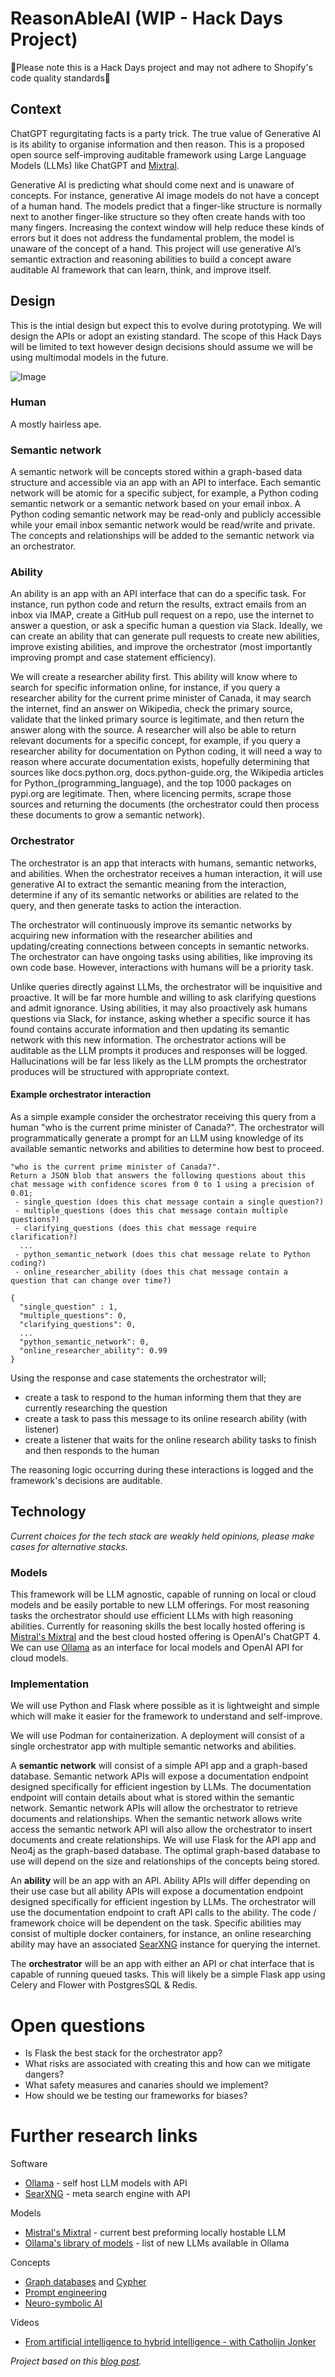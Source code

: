 # ReasonAbleAI (WIP - Hack Days Project)

🚨Please note this is a Hack Days project and may not adhere to Shopify's code quality standards🚨

## Context

ChatGPT regurgitating facts is a party trick. The true value of Generative AI is its ability to organise information and then reason. This is a proposed open source self-improving auditable framework using Large Language Models (LLMs) like ChatGPT and [Mixtral](https://mistral.ai/news/mixtral-of-experts/).

Generative AI is predicting what should come next and is unaware of concepts. For instance, generative AI image models do not have a concept of a human hand. The models predict that a finger-like structure is normally next to another finger-like structure so they often create hands with too many fingers. Increasing the context window will help reduce these kinds of errors but it does not address the fundamental problem, the model is unaware of the concept of a hand. This project will use generative AI’s semantic extraction and reasoning abilities to build a concept aware auditable AI framework that can learn, think, and improve itself.


## Design

This is the intial design but expect this to evolve during prototyping. We will design the APIs or adopt an existing standard. The scope of this Hack Days will be limited to text however design decisions should assume we will be using multimodal models in the future.

![Image](https://github.com/gregology/gregology.github.io/assets/1595448/6b35dd47-bde1-4c10-a2c2-bd6aa9fac799)


### Human

A mostly hairless ape.


### Semantic network

A semantic network will be concepts stored within a graph-based data structure and accessible via an app with an API to interface. Each semantic network will be atomic for a specific subject, for example, a Python coding semantic network or a semantic network based on your email inbox. A Python coding semantic network may be read-only and publicly accessible while your email inbox semantic network would be read/write and private. The concepts and relationships will be added to the semantic network via an orchestrator.


### Ability

An ability is an app with an API interface that can do a specific task. For instance, run python code and return the results, extract emails from an inbox via IMAP, create a GitHub pull request on a repo, use the internet to answer a question, or ask a specific human a question via Slack. Ideally, we can create an ability that can generate pull requests to create new abilities, improve existing abilities, and improve the orchestrator (most importantly improving prompt and case statement efficiency).

We will create a researcher ability first. This ability will know where to search for specific information online, for instance, if you query a researcher ability for the current prime minister of Canada, it may search the internet, find an answer on Wikipedia, check the primary source, validate that the linked primary source is legitimate, and then return the answer along with the source. A researcher will also be able to return relevant documents for a specific concept, for example, if you query a researcher ability for documentation on Python coding, it will need a way to reason where accurate documentation exists, hopefully determining that sources like docs.python.org, docs.python-guide.org, the Wikipedia articles for Python_(programming_language), and the top 1000 packages on pypi.org are legitimate. Then, where licencing permits, scrape those sources and returning the documents (the orchestrator could then process these documents to grow a semantic network).


### Orchestrator

The orchestrator is an app that interacts with humans, semantic networks, and abilities. When the orchestrator receives a human interaction, it will use generative AI to extract the semantic meaning from the interaction, determine if any of its semantic networks or abilities are related to the query, and then generate tasks to action the interaction.

The orchestrator will continuously improve its semantic networks by acquiring new information with the researcher abilities and updating/creating connections between concepts in semantic networks. The orchestrator can have ongoing tasks using abilities, like improving its own code base. However, interactions with humans will be a priority task.

Unlike queries directly against LLMs, the orchestrator will be inquisitive and proactive. It will be far more humble and willing to ask clarifying questions and admit ignorance. Using abilities, it may also proactively ask humans questions via Slack, for instance, asking whether a specific source it has found contains accurate information and then updating its semantic network with this new information. The orchestrator actions will be auditable as the LLM prompts it produces and responses will be logged. Hallucinations will be far less likely as the LLM prompts the orchestrator produces will be structured with appropriate context.

#### Example orchestrator interaction

As a simple example consider the orchestrator receiving this query from a human "who is the current prime minister of Canada?". The orchestrator will programmatically generate a prompt for an LLM using knowledge of its available semantic networks and abilities to determine how best to proceed.

```prompt
"who is the current prime minister of Canada?".
Return a JSON blob that answers the following questions about this chat message with confidence scores from 0 to 1 using a precision of 0.01;
 - single_question (does this chat message contain a single question?)
 - multiple_questions (does this chat message contain multiple questions?)
 - clarifying_questions (does this chat message require clarification?)
  ...
 - python_semantic_network (does this chat message relate to Python coding?)
 - online_researcher_ability (does this chat message contain a question that can change over time?)
```

```response
{
  "single_question" : 1,
  "multiple_questions": 0,
  "clarifying_questions": 0,
  ...
  "python_semantic_network": 0,
  "online_researcher_ability": 0.99
}
```

Using the response and case statements the orchestrator will;

* create a task to respond to the human informing them that they are currently researching the question
* create a task to pass this message to its online research ability (with listener)
* create a listener that waits for the online research ability tasks to finish and then responds to the human

The reasoning logic occurring during these interactions is logged and the framework's decisions are auditable. 


## Technology

_Current choices for the tech stack are weakly held opinions, please make cases for alternative stacks._


### Models

This framework will be LLM agnostic, capable of running on local or cloud models and be easily portable to new LLM offerings. For most reasoning tasks the orchestrator should use efficient LLMs with high reasoning abilities. Currently for reasoning skills the best locally hosted offering is [Mistral's Mixtral](https://mistral.ai/news/mixtral-of-experts/) and the best cloud hosted offering is OpenAI's ChatGPT 4. We can use [Ollama](https://ollama.ai/) as an interface for local models and OpenAI API for cloud models.


### Implementation

We will use Python and Flask where possible as it is lightweight and simple which will make it easier for the framework to understand and self-improve.

We will use Podman for containerization. A deployment will consist of a single orchestrator app with multiple semantic networks and abilities.

A **semantic network** will consist of a simple API app and a graph-based database. Semantic network APIs will expose a documentation endpoint designed specifically for efficient ingestion by LLMs. The documentation endpoint will contain details about what is stored within the semantic network. Semantic network APIs will allow the orchestrator to retrieve documents and relationships. When the semantic network allows write access the semantic network API will also allow the orchestrator to insert documents and create relationships. We will use Flask for the API app and Neo4j as the graph-based database. The optimal graph-based database to use will depend on the size and relationships of the concepts being stored.

An **ability** will be an app with an API. Ability APIs will differ depending on their use case but all ability APIs will expose a documentation endpoint designed specifically for efficient ingestion by LLMs. The orchestrator will use the documentation endpoint to craft API calls to the ability. The code / framework choice will be dependent on the task. Specific abilities may consist of multiple docker containers, for instance, an online researching ability may have an associated [SearXNG](https://github.com/searxng/searxng) instance for querying the internet.

The **orchestrator** will be an app with either an API or chat interface that is capable of running queued tasks. This will likely be a simple Flask app using Celery and Flower with PostgresSQL & Redis. 


# Open questions

* Is Flask the best stack for the orchestrator app?
* What risks are associated with creating this and how can we mitigate dangers?
* What safety measures and canaries should we implement?
* How should we be testing our frameworks for biases?


# Further research links

Software
* [Ollama](https://ollama.ai/) - self host LLM models with API
* [SearXNG](https://github.com/searxng/searxng) - meta search engine with API

Models
 * [Mistral's Mixtral](https://mistral.ai/news/mixtral-of-experts/) - current best preforming locally hostable LLM
 * [Ollama's library of models](https://ollama.ai/library?sort=newest) - list of new LLMs available in Ollama

Concepts
* [Graph databases](https://en.wikipedia.org/wiki/Graph_database) and [Cypher](https://en.wikipedia.org/wiki/Cypher_(query_language))
* [Prompt engineering](https://en.wikipedia.org/wiki/Prompt_engineering)
* [Neuro-symbolic AI](https://en.wikipedia.org/wiki/Neuro-symbolic_AI)

Videos
 * [From artificial intelligence to hybrid intelligence - with Catholijn Jonker](https://youtu.be/vb_Os_AJXjY)


_Project based on this [blog post](https://gregology.net/2024/01/generative-ai-framework-to-grow-thinking-agents/)._
